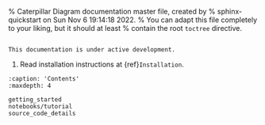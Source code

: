 % Caterpillar Diagram documentation master file, created by
% sphinx-quickstart on Sun Nov  6 19:14:18 2022.
% You can adapt this file completely to your liking, but it should at least
% contain the root `toctree` directive.


```{include} ../../README.md
```

```{warning}
This documentation is under active development. 
```

1. Read installation instructions at {ref}`Installation`.




```{toctree}
:caption: 'Contents'
:maxdepth: 4

getting_started
notebooks/tutorial
source_code_details
```

<!-- # Indices and tables

- {ref}`genindex`
- {ref}`modindex`
- {ref}`search` -->
